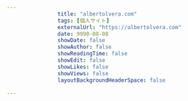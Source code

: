 ---
                title: "albertolvera.com"
                tags: [個人サイト]
                externalUrl: "https://albertolvera.com"
                date: 9990-08-08
                showDate: false
                showAuthor: false
                showReadingTime: false
                showEdit: false
                showLikes: false
                showViews: false
                layoutBackgroundHeaderSpace: false
                ---

